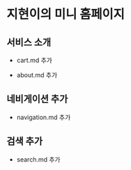 # 지현이의 미니 홈페이지


## 서비스 소개

- cart.md 추가

- about.md 추가

## 네비게이션 추가
- navigation.md 추가

## 검색 추가
- search.md 추가